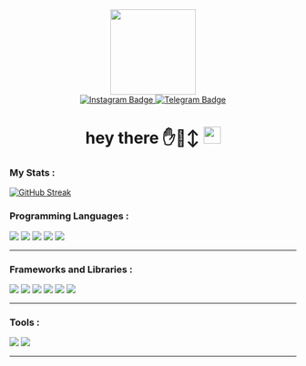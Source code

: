 <div id="header" align="center">
  <img src="https://media.giphy.com/media/HwBlFQZFcAoUcPHZdX/giphy.gif" width='150'/>

  <div id="badges">
    <a href="https://www.instagram.com/_rtm200">
      <img src="https://img.shields.io/badge/instagram-violet?style=for-the-badge&logo=instagram&logoColor=white" alt="Instagram Badge"/>
    </a>
    <a href="#">
      <img src="https://img.shields.io/badge/telegram-blue?style=for-the-badge&logo=telegram&logoColor=white" alt="Telegram Badge"/>
    </a>
  </div>
  <div>
    <a href="https://komarev.com/ghpvc/?username=rtm200">
      <img src="https://komarev.com/ghpvc/?username=rtm200&style=flat-square&color=blue" alt=""/>
    </a>
  </div>

  <div>
    <h1>
      hey there
      ✋🙂‍↕️
      <img src="https://media.giphy.com/media/hvRJCLFzcasrR4ia7z/giphy.gif" width="30px"/>
    </h1>
  </div>
</div>

### My Stats :
[![GitHub Streak](http://github-readme-streak-stats.herokuapp.com?user=rtm200&theme=tokyonight-duo&hide_border=true&border_radius=15)](https://git.io/streak-stats)

###  Programming Languages :

<div>
  <img src="https://img.shields.io/badge/HTML5-E34F26?style=for-the-badge&logo=html5&logoColor=white" />
  <img src="https://img.shields.io/badge/CSS3-1572B6?style=for-the-badge&logo=css3&logoColor=white" />
  <img src="https://img.shields.io/badge/JavaScript-323330?style=for-the-badge&logo=javascript&logoColor=F7DF1E" />
  <img src="https://img.shields.io/badge/TypeScript-007ACC?style=for-the-badge&logo=typescript&logoColor=white" />
  <img src="https://img.shields.io/badge/json-5E5C5C?style=for-the-badge&logo=json&logoColor=white" />
</div>

---

###  Frameworks and Libraries :

<div>
  <img src="https://img.shields.io/badge/React-20232A?style=for-the-badge&logo=react&logoColor=61DAFB" />
  <img src="https://img.shields.io/badge/Bootstrap-563D7C?style=for-the-badge&logo=bootstrap&logoColor=white" />
  <img src="https://img.shields.io/badge/Tailwind_CSS-38B2AC?style=for-the-badge&logo=tailwind-css&logoColor=white" />
  <img src="https://img.shields.io/badge/jQuery-0769AD?style=for-the-badge&logo=jquery&logoColor=white" />
  <img src="https://img.shields.io/badge/next.js-000000?style=for-the-badge&logo=nextdotjs&logoColor=white" />
  <img src="https://img.shields.io/badge/sass-000000?style=for-the-badge&logo=sass&logoColor=white" />
</div>

---

###  Tools :

<div>
  <img src="https://img.shields.io/badge/Visual_Studio_Code-0078D4?style=for-the-badge&logo=visual%20studio%20code&logoColor=white" />
  <img src="https://img.shields.io/badge/Atom-66595C?style=for-the-badge&logo=Atom&logoColor=white" />
</div>

---

